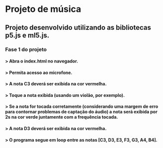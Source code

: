 # Projeto de música
## Projeto desenvolvido utilizando as bibliotecas p5.js e ml5.js.
### Fase 1 do projeto
#### > Abra o index.html no navegador.
#### > Permita acesso ao microfone.
#### > A nota C3 deverá ser exibida na cor vermelha.
#### > Toque a nota exibida (usando um violão, por exemplo).
#### > Se a nota for tocada corretamente (considerando uma margem de erro para contornar problemas de captação do áudio) a nota será exibida por 2s na cor verde juntamente com a frequência tocada.
#### > A nota D3 deverá ser exibida na cor vermelha.
#### > O programa segue em loop entre as notas [C3, D3, E3, F3, G3, A4, B4].